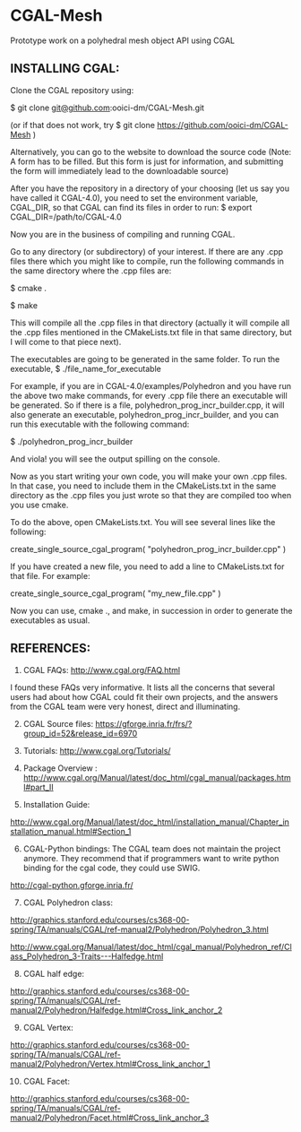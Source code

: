 CGAL-Mesh
=========

Prototype work on a polyhedral mesh object API using CGAL

INSTALLING CGAL:
---------------

Clone the CGAL repository using:

$ git clone git@github.com:ooici-dm/CGAL-Mesh.git

(or if that does not work, try $ git clone https://github.com/ooici-dm/CGAL-Mesh )

Alternatively, you can go to the website to download the source code (Note: A form has to be filled. But this form
is just for information, and submitting the form will immediately lead to the downloadable source) 

After you have the repository in a directory of your choosing (let us say you have called it CGAL-4.0), you need to set 
the environment variable, CGAL_DIR, so that CGAL can find its files in order to run:
$ export CGAL_DIR=/path/to/CGAL-4.0

Now you are in the business of compiling and running CGAL. 

Go to any directory (or subdirectory) of your interest. If there are any .cpp files there which you might like to compile,
run the following commands in the same directory where the .cpp files are:

$ cmake .

$ make

This will compile all the .cpp files in that directory (actually it will compile all the .cpp files mentioned in the 
CMakeLists.txt file in that same directory, but I will come to that piece next).

The executables are going to be generated in the same folder. To run the executable, 
$ ./file_name_for_executable

For example, if you are in CGAL-4.0/examples/Polyhedron and you have run the above two make commands, for every .cpp file there
an executable will be generated. So if there is a file, polyhedron_prog_incr_builder.cpp, it will also generate an 
executable, polyhedron_prog_incr_builder, and you can run this executable with the following command:

$ ./polyhedron_prog_incr_builder

And viola! you will see the output spilling on the console.

Now as you start writing your own code, you will make your own .cpp files. In that case, you need to
include them in the CMakeLists.txt in the same directory as the .cpp files you just wrote so that they are compiled too 
when you use cmake.

To do the above, open CMakeLists.txt. You will see several lines like the following:

create_single_source_cgal_program( "polyhedron_prog_incr_builder.cpp" )

If you have created a new file, you need to add a line to CMakeLists.txt for that file. For example:

create_single_source_cgal_program( "my_new_file.cpp" )

Now you can use, cmake ., and make, in succession in order to generate the executables as usual.

REFERENCES:
----------

1. CGAL FAQs: http://www.cgal.org/FAQ.html

I found these FAQs very informative. It lists all the concerns that several users had about how
CGAL could fit their own projects, and the answers from the CGAL team were very honest, direct and
illuminating.

2. CGAL Source files: https://gforge.inria.fr/frs/?group_id=52&release_id=6970

3. Tutorials: http://www.cgal.org/Tutorials/

4. Package Overview : http://www.cgal.org/Manual/latest/doc_html/cgal_manual/packages.html#part_II 

5. Installation Guide: 

http://www.cgal.org/Manual/latest/doc_html/installation_manual/Chapter_installation_manual.html#Section_1

6. CGAL-Python bindings:  The CGAL team does not maintain the project anymore. They recommend that if programmers want
to write python binding for the cgal code, they could use SWIG.

http://cgal-python.gforge.inria.fr/

7. CGAL Polyhedron class: 

http://graphics.stanford.edu/courses/cs368-00-spring/TA/manuals/CGAL/ref-manual2/Polyhedron/Polyhedron_3.html

http://www.cgal.org/Manual/latest/doc_html/cgal_manual/Polyhedron_ref/Class_Polyhedron_3-Traits---Halfedge.html

8. CGAL half edge:

http://graphics.stanford.edu/courses/cs368-00-spring/TA/manuals/CGAL/ref-manual2/Polyhedron/Halfedge.html#Cross_link_anchor_2

9. CGAL Vertex:

http://graphics.stanford.edu/courses/cs368-00-spring/TA/manuals/CGAL/ref-manual2/Polyhedron/Vertex.html#Cross_link_anchor_1

10. CGAL Facet:

http://graphics.stanford.edu/courses/cs368-00-spring/TA/manuals/CGAL/ref-manual2/Polyhedron/Facet.html#Cross_link_anchor_3


